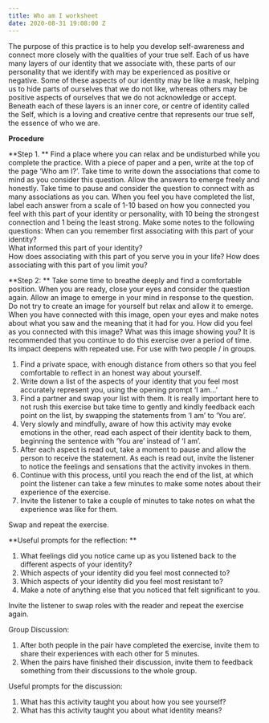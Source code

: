 ```yaml
---
title: Who am I worksheet
date: 2020-08-31 19:08:00 Z
---
```


The purpose of this practice is to help you develop self-awareness and connect more closely with the qualities of your true self. Each of us have many layers of our identity that we associate with, these parts of our personality that we identify with may be experienced as positive or negative. Some of these aspects of our identity may be like a mask, helping us to hide parts of ourselves that we do not like, whereas others may be positive aspects of ourselves that we do not acknowledge or accept. Beneath each of these layers is an inner core, or centre of identity called the Self, which is a loving and creative centre that represents our true self, the essence of who we are.  

**Procedure**

**Step 1. **
Find a place where you can relax and be undisturbed while you complete the practice. 
With a piece of paper and a pen, write at the top of the page ‘Who am I?’. Take time to write down the associations that come to mind as you consider this question. Allow the answers to emerge freely and honestly. Take time to pause and consider the question to connect with as many associations as you can. 
When you feel you have completed the list, label each answer from a scale of 1-10 based on how you connected you feel with this part of your identity or personality, with 10 being the strongest connection and 1 being the least strong. 
Make some notes to the following questions: 
When can you remember first associating with this part of your identity?  
What informed this part of your identity?  
How does associating with this part of you serve you in your life? 
How does associating with this part of you limit you? 
 
**Step 2: **
Take some time to breathe deeply and find a comfortable position. When you are ready, close your eyes and consider the question again. Allow an image to emerge in your mind in response to the question. Do not try to create an image for yourself but relax and allow it to emerge. When you have connected with this image, open your eyes and make notes about what you saw and the meaning that it had for you. How did you feel as you connected with this image? What was this image showing you? 
It is recommended that you continue to do this exercise over a period of time. Its impact deepens with repeated use.
For use with two people / in groups.


1. Find a private space, with enough distance from others so that you feel comfortable to reflect in an honest way about yourself.
2. Write down a list of the aspects of your identity that you feel most accurately represent you, using the opening prompt ‘I am…’ 
3. Find a partner and swap your list with them. It is really important here to not rush this exercise but take time to gently and kindly feedback each point on the list, by swapping the statements from ‘I am’ to ‘You are’.
4. Very slowly and mindfully, aware of how this activity may evoke emotions in the other, read each aspect of their identity back to them, beginning the sentence with ‘You are’ instead of ‘I am’.  
5. After each aspect is read out, take a moment to pause and allow the person to receive the statement. As each is read out, invite the listener to notice the feelings and sensations that the activity invokes in them. 
6. Continue with this process, until you reach the end of the list, at which point the listener can take a few minutes to make some notes about their experience of the exercise. 
7. Invite the listener to take a couple of minutes to take notes on what the experience was like for them. 

Swap and repeat the exercise. 

**Useful prompts for the reflection: **

1. What feelings did you notice came up as you listened back to the different aspects of your identity? 
2. Which aspects of your identity did you feel most connected to? 
3. Which aspects of your identity did you feel most resistant to? 
4. Make a note of anything else that you noticed that felt significant to you. 

Invite the listener to swap roles with the reader and repeat the exercise again. 

Group Discussion:
1. After both people in the pair have completed the exercise, invite them to share their experiences with each other for 5 minutes. 
2. When the pairs have finished their discussion, invite them to feedback something from their discussions to the whole group.


Useful prompts for the discussion: 
1. What has this activity taught you about how you see yourself? 
2. What has this activity taught you about what identity means? 
 